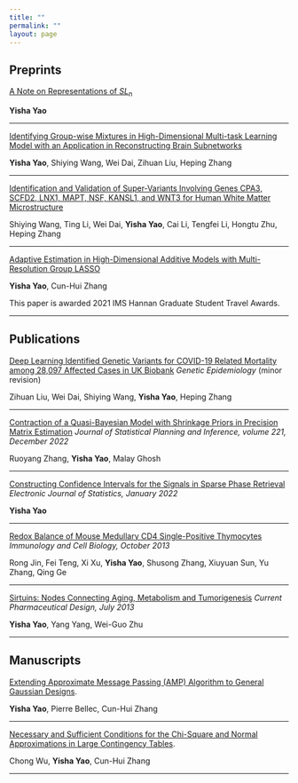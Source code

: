 ```yaml
---
title: ""
permalink: ""
layout: page
---
```


## Preprints

<p> <a href="https://arxiv.org/abs/2210.08348">A Note on Representations of <em>SL</em><sub>n</a> </p>
<p> <strong>Yisha Yao</strong> </p>
<hr>

<p> <a href="paper_sample5.pdf">Identifying Group-wise Mixtures in High-Dimensional Multi-task Learning Model with an Application in Reconstructing Brain Subnetworks</a> </p>
<p> <strong>Yisha Yao</strong>, Shiying Wang, Wei Dai, Zihuan Liu, Heping Zhang </p>
<hr>
 
<p> <a href="">Identification and Validation of Super-Variants Involving Genes CPA3, SCFD2, LNX1, MAPT, NSF, KANSL1, and WNT3 for Human White Matter Microstructure</a> </p>
<p> Shiying Wang, Ting Li, Wei Dai, <strong>Yisha Yao</strong>, Cai Li, Tengfei Li, Hongtu Zhu, Heping Zhang </p>  
<hr>

<p> <a href="https://arxiv.org/abs/2011.06765">Adaptive Estimation in High-Dimensional Additive Models with Multi-Resolution Group LASSO</a> </p>
<p> <strong>Yisha Yao</strong>, Cun-Hui Zhang </p>
<p> This paper is awarded 2021 IMS Hannan Graduate Student Travel Awards.
<hr>

## Publications
  
<p> <a href="https://www.medrxiv.org/content/10.1101/2022.05.05.22274731v1.full.pdf">Deep Learning Identified Genetic Variants for COVID-19 Related Mortality among 28,097 Affected Cases in UK Biobank</a>  <em>Genetic Epidemiology</em> (minor revision) </p>
<p> Zihuan Liu, Wei Dai, Shiying Wang, <strong>Yisha Yao</strong>, Heping Zhang </p> 
<hr>  

<p> <a href="https://www.sciencedirect.com/science/article/pii/S0378375822000301">Contraction of a Quasi-Bayesian Model with Shrinkage Priors in Precision Matrix Estimation</a>  <em>Journal of Statistical Planning and Inference, volume 221, December 2022</em> </p>
<p> Ruoyang Zhang, <strong>Yisha Yao</strong>, Malay Ghosh </p>
<hr> 

<p> <a href="https://projecteuclid.org/journals/electronic-journal-of-statistics/volume-16/issue-1/Constructing-confidence-intervals-for-the-signals-in-sparse-phase-retrieval/10.1214/21-EJS1968.full">Constructing Confidence Intervals for the Signals in Sparse Phase Retrieval</a>  <em>Electronic Journal of Statistics, January 2022</em> </p>
<p> <strong>Yisha Yao</strong> </p>
<hr> 

<p> <a href="https://pubmed.ncbi.nlm.nih.gov/24100390/">Redox Balance of Mouse Medullary CD4 Single-Positive Thymocytes</a>  <em>Immunology and Cell Biology, October 2013</em> </p>
<p> Rong Jin, Fei Teng, Xi Xu, <strong>Yisha Yao</strong>, Shusong Zhang, Xiuyuan Sun, Yu Zhang, Qing Ge  </p>
<hr> 

<p> <a href="https://pubmed.ncbi.nlm.nih.gov/23888968/">Sirtuins: Nodes Connecting Aging, Metabolism and Tumorigenesis</a>  <em>Current Pharmaceutical Design, July 2013</em> </p>
<p> <strong>Yisha Yao</strong>, Yang Yang, Wei-Guo Zhu </p>
<hr> 


## Manuscripts

<p> <a href="">Extending Approximate Message Passing (AMP) Algorithm to General Gaussian Designs</a>. </p>
<p> <strong>Yisha Yao</strong>, Pierre Bellec, Cun-Hui Zhang </p>
<hr> 

<p> <a href="">Necessary and Sufficient Conditions for the Chi-Square and Normal Approximations in Large Contingency Tables</a>. </p>
<p> Chong Wu, <strong>Yisha Yao</strong>, Cun-Hui Zhang </p>
<hr> 



